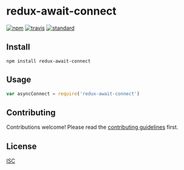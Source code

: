 # redux-await-connect

[![npm][npm-image]][npm-url]
[![travis][travis-image]][travis-url]
[![standard][standard-image]][standard-url]

[npm-image]: https://img.shields.io/npm/v/redux-await-connect.svg?style=flat-square
[npm-url]: https://www.npmjs.com/package/redux-await-connect
[travis-image]: https://img.shields.io/travis/bentatum/redux-await-connect.svg?style=flat-square
[travis-url]: https://travis-ci.org/bentatum/redux-await-connect
[standard-image]: https://img.shields.io/badge/code%20style-standard-brightgreen.svg?style=flat-square
[standard-url]: http://npm.im/standard

## Install

```
npm install redux-await-connect
```

## Usage

```js
var asyncConnect = require('redux-await-connect')
```

## Contributing

Contributions welcome! Please read the [contributing guidelines](CONTRIBUTING.md) first.

## License

[ISC](LICENSE.md)
